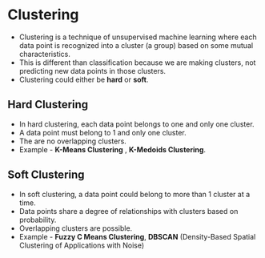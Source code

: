 # Clustering
- Clustering is a technique of unsupervised machine learning where each data point is recognized into a cluster (a group) based on some mutual characteristics. 
- This is different than classification because we are making clusters, not predicting new data points in those clusters.
- Clustering could either be **hard** or **soft**.

## Hard Clustering
- In hard clustering, each data point belongs to one and only one cluster.
- A data point must belong to 1 and only one cluster.
- The are no overlapping clusters.
- Example - **K-Means Clustering** , **K-Medoids Clustering**.

## Soft Clustering
- In soft clustering, a data point could belong to more than 1 cluster at a time.
- Data points share a degree of relationships with clusters based on probability.
- Overlapping clusters are possible.
- Example - **Fuzzy C Means Clustering**, **DBSCAN** (Density-Based Spatial Clustering of Applications with Noise)
